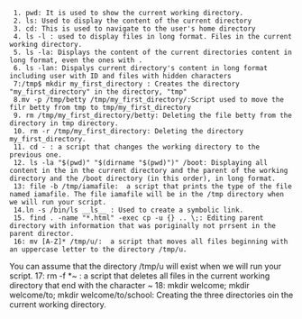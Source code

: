      1. pwd: It is used to show the current working directory.
     2. ls: Used to display the content of the current directory
     3. cd: This is used to navigate to the user's home directory
     4. ls -l : used to display files in long format. Files in the current working directory.
     5. ls -la: Displays the content of the current directories content in long format, even the ones with .
     6. ls -lan: Dispalys current directory's content in long format including user with ID and files with hidden characters
     7:/tmp$ mkdir my_first_directory : Creates the directory "my_first_directory" in the directory, "tmp" 
     8.mv -p /tmp/betty /tmp/my_first_directory/:Script used to move the filr betty from tmp to tmp/my_first_directory
     9. rm /tmp/my_first_directory/betty: Deleting the file betty from the directory in tmp directory.
     10. rm -r /tmp/my_first_directory: Deleting the directory my_first_directory.
     11. cd - : a script that changes the working directory to the previous one.
     12. ls -la "$(pwd)" "$(dirname "$(pwd)")" /boot: Displaying all content in the in the current directory and the parent of the working directory and the /boot directory (in this order), in long format.
     13: file -b /tmp/iamafile:  a script that prints the type of the file named iamafile. The file iamafile will be in the /tmp directory when we will run your script.
     14.ln -s /bin/ls __ls__ : Used to create a symbolic link.
     15. find . -name "*.html" -exec cp -u {} .. \;: Editing parent directory with information that was poriginally not prrsent in the parent director.
     16: mv [A-Z]* /tmp/u/:  a script that moves all files beginning with an uppercase letter to the directory /tmp/u.

You can assume that the directory /tmp/u will exist when we will run your script. 
     17: rm -f *~ : a script that deletes all files in the current working directory that end with the character ~
      18: mkdir welcome; mkdir welcome/to; mkdir welcome/to/school: Creating the three directories oin the current working directory.
      
